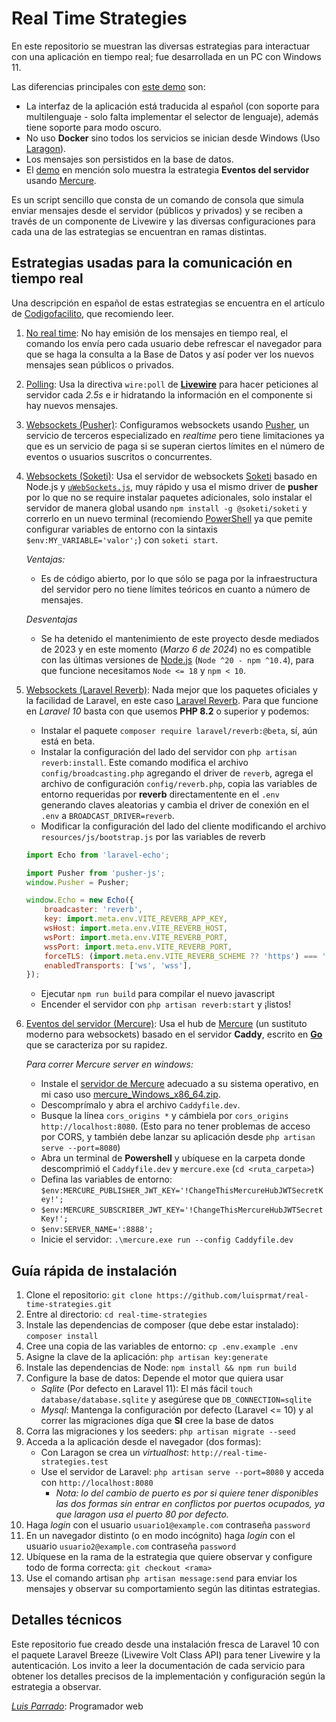 # Real Time Strategies

En este repositorio se muestran las diversas estrategias para interactuar con una aplicación en tiempo real; fue desarrollada en un PC con Windows 11.

Las diferencias principales con [este demo](https://github.com/benbjurstrom/livewire-mercure-demo) son:

- La interfaz de la aplicación está traducida al español (con soporte para multilenguaje - solo falta implementar el selector de lenguaje), además tiene soporte para modo oscuro.
- No uso **Docker** sino todos los servicios se inician desde Windows (Uso [Laragon](https://laragon.org/download/index.html)).
- Los mensajes son persistidos en la base de datos.
- El [demo](https://github.com/benbjurstrom/livewire-mercure-demo) en mención solo muestra la estrategia **Eventos del servidor** usando [Mercure](https://mercure.rocks/).

Es un script sencillo que consta de un comando de consola que simula enviar mensajes desde el servidor (públicos y privados) y se reciben a través de un componente de Livewire y las diversas configuraciones para cada una de las estrategias se encuentran en ramas distintas.

## Estrategias usadas para la comunicación en tiempo real
Una descripción en español de estas estrategias se encuentra en el artículo de [Codigofacilito](https://codigofacilito.com/articles/266), que recomiendo leer.
1. [No real time](https://github.com/luisprmat/real-time-strategies/tree/no-real-time): No hay emisión de los mensajes en tiempo real, el comando los envía pero cada usuario debe refrescar el navegador para que se haga la consulta a la Base de Datos y así poder ver los nuevos mensajes sean públicos o privados.
2. [Polling](https://github.com/luisprmat/real-time-strategies/tree/polling): Usa la directiva `wire:poll` de [**Livewire**](https://livewire.laravel.com/docs/wire-poll) para hacer peticiones al servidor cada *2.5s* e ir hidratando la información en el componente si hay nuevos mensajes.
3. [Websockets (Pusher)](https://github.com/luisprmat/real-time-strategies/tree/pusher): Configuramos websockets usando [Pusher](https://pusher.com/), un servicio de terceros especializado en *realtime* pero tiene limitaciones ya que es un servicio de paga si se superan ciertos límites en el número de eventos o usuarios suscritos o concurrentes.
4. [Websockets (Soketi)](https://github.com/luisprmat/real-time-strategies/tree/soketi): Usa el servidor de websockets [Soketi](https://docs.soketi.app) basado en Node.js y [`uWebSockets.js`](https://github.com/uNetworking/uWebSockets.js), muy rápido y usa el mismo driver de **pusher** por lo que no se require instalar paquetes adicionales, solo instalar el servidor de manera global usando `npm install -g @soketi/soketi` y correrlo en un nuevo terminal (recomiendo [PowerShell](https://learn.microsoft.com/es-es/powershell/scripting/install/installing-powershell-on-windows?view=powershell-7.4) ya que pemite configurar variables de entorno con la sintaxis `$env:MY_VARIABLE='valor';`) con `soketi start`.

    *Ventajas:*
    - Es de código abierto, por lo que sólo se paga por la infraestructura del servidor pero no tiene límites teóricos en cuanto a número de mensajes.

    *Desventajas*
    - Se ha detenido el mantenimiento de este proyecto desde mediados de 2023 y en este momento (*Marzo 6 de 2024*) no es compatible con las últimas versiones de [Node.js](https://nodejs.org) (`Node ^20 - npm ^10.4`), para que funcione necesitamos `Node <= 18` y `npm < 10`.
5. [Websockets (Laravel Reverb)](https://github.com/luisprmat/real-time-strategies/tree/reverb): Nada mejor que los paquetes oficiales y la facilidad de Laravel, en este caso [Laravel Reverb](https://reverb.laravel.com). Para que funcione en *Laravel 10* basta con que usemos **PHP 8.2** o superior y podemos:
    - Instalar el paquete `composer require laravel/reverb:@beta`, sí, aún está en beta.
    - Instalar la configuración del lado del servidor con `php artisan reverb:install`. Este comando modifica el archivo `config/broadcasting.php` agregando el driver  de `reverb`, agrega el archivo de configuración `config/reverb.php`, copia las variables de entorno requeridas por **reverb** directamentente en el `.env` generando claves aleatorias y cambia el driver de conexión en el `.env` a `BROADCAST_DRIVER=reverb`.
    - Modificar la configuración del lado del cliente modificando el archivo `resources/js/bootstrap.js` por las variables de reverb
    ```js
    import Echo from 'laravel-echo';
 
    import Pusher from 'pusher-js';
    window.Pusher = Pusher;
    
    window.Echo = new Echo({
        broadcaster: 'reverb',
        key: import.meta.env.VITE_REVERB_APP_KEY,
        wsHost: import.meta.env.VITE_REVERB_HOST,
        wsPort: import.meta.env.VITE_REVERB_PORT,
        wssPort: import.meta.env.VITE_REVERB_PORT,
        forceTLS: (import.meta.env.VITE_REVERB_SCHEME ?? 'https') === 'https',
        enabledTransports: ['ws', 'wss'],
    });
    ```
    - Ejecutar `npm run build` para compilar el nuevo javascript
    - Encender el servidor con `php artisan reverb:start` y ¡listos!
6. [Eventos del servidor (Mercure)](https://github.com/luisprmat/real-time-strategies/tree/mercure): Usa el hub de [Mercure](https://mercure.rocks/) (un sustituto moderno para websockets) basado en el servidor **Caddy**, escrito en [**Go**](https://go.dev/) que se caracteriza por su rapidez.

    *Para correr Mercure server en windows:*
    - Instale el [servidor de Mercure](https://github.com/dunglas/mercure/releases) adecuado a su sistema operativo, en  mi caso uso [mercure_Windows_x86_64.zip](https://github.com/dunglas/mercure/releases/download/v0.15.9/mercure_Windows_x86_64.zip).
    - Descomprímalo y abra el archivo `Caddyfile.dev`.
    - Busque la línea `cors_origins *` y cámbiela por `cors_origins http://localhost:8080`. (Esto para no tener problemas de acceso por CORS, y también debe lanzar su aplicación desde `php artisan serve --port=8080`)
    - Abra un terminal de **Powershell** y ubíquese en la carpeta donde descomprimió el `Caddyfile.dev` y `mercure.exe` (`cd <ruta_carpeta>`)
    - Defina las variables de entorno: `$env:MERCURE_PUBLISHER_JWT_KEY='!ChangeThisMercureHubJWTSecretKey!';`
    - `$env:MERCURE_SUBSCRIBER_JWT_KEY='!ChangeThisMercureHubJWTSecretKey!';`
    - `$env:SERVER_NAME=':8888';`
    - Inicie el servidor: `.\mercure.exe run --config Caddyfile.dev`

## Guía rápida de instalación
1. Clone el repositorio: `git clone https://github.com/luisprmat/real-time-strategies.git`
2. Entre al directorio: `cd real-time-strategies`
3. Instale las dependencias de composer (que debe estar instalado): `composer install`
4. Cree una copia de las variables de entorno: `cp .env.example .env`
5. Asigne la clave de la aplicación: `php artisan key:generate`
6. Instale las dependencias de Node: `npm install && npm run build`
7. Configure la base de datos: Depende el motor que quiera usar
    - *Sqlite* (Por defecto en Laravel 11): El más fácil `touch database/database.sqlite` y asegúrese que `DB_CONNECTION=sqlite`
    - *Mysql*: Mantenga la configuración por defecto (Laravel <= 10) y al correr las migraciones díga que **SI** cree la base de datos
8. Corra las migraciones y los seeders: `php artisan migrate --seed`
9. Acceda a la aplicación desde el navegador (dos formas):
    - Con Laragon se crea un *virtualhost*: `http://real-time-strategies.test`
    - Use el servidor de Laravel: `php artisan serve --port=8080` y acceda con `http://localhost:8080`
        - *Nota: lo del cambio de puerto es por si quiere tener disponibles las dos formas sin entrar en conflictos por puertos ocupados, ya que laragon usa el puerto 80 por defecto.*
10. Haga *login* con el usuario `usuario1@example.com` contraseña `password`
11. En un navegador distinto (o en modo incógnito) haga *login* con el usuario `usuario2@example.com` contraseña `password`
12. Ubíquese en la rama de la estrategia que quiere observar y configure todo de forma correcta: `git checkout <rama>`
13. Use el comando artisan `php artisan message:send` para enviar los mensajes y observar su comportamiento según las ditintas estrategias.

## Detalles técnicos
Este repositorio fue creado desde una instalación fresca de Laravel 10 con el paquete Laravel Breeze (Livewire Volt Class API) para tener Livewire y la autenticación. Los invito a leer la documentación de cada servicio para obtener los detalles precisos de la implementación y configuración según la estrategia a observar.

[*Luis Parrado*](https://github.com/luisprmat): Programador web
